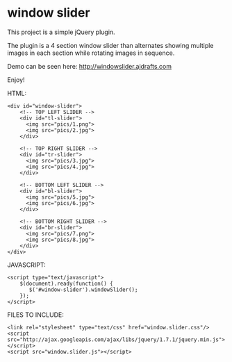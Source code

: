 # window slider

This project is a simple jQuery plugin.

The plugin is a 4 section window slider than alternates showing multiple images in each section while rotating images in sequence.

Demo can be seen here: http://windowslider.ajdrafts.com

Enjoy!


HTML:

    <div id="window-slider">
        <!-- TOP LEFT SLIDER -->
        <div id="tl-slider">
          <img src="pics/1.png">
          <img src="pics/2.jpg">
        </div>
        
        <!-- TOP RIGHT SLIDER -->
        <div id="tr-slider">
          <img src="pics/3.jpg">
          <img src="pics/4.jpg">
        </div>
        
        <!-- BOTTOM LEFT SLIDER -->
        <div id="bl-slider">
          <img src="pics/5.jpg">
          <img src="pics/6.jpg">
        </div>
        
        <!-- BOTTOM RIGHT SLIDER -->
        <div id="br-slider">
          <img src="pics/7.png">
          <img src="pics/8.jpg">
        </div>
    </div>


JAVASCRIPT:

    <script type="text/javascript">
        $(document).ready(function() {
           $('#window-slider').windowSlider();
        }); 
    </script>


FILES TO INCLUDE:

    <link rel="stylesheet" type="text/css" href="window.slider.css"/>
    <script src="http://ajax.googleapis.com/ajax/libs/jquery/1.7.1/jquery.min.js"></script>
    <script src="window.slider.js"></script>